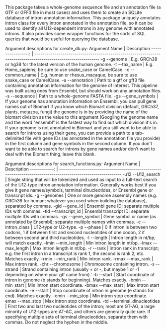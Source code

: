 This package takes a whole-genome sequence file and an annotation file (a GTF or GFF3 file in most cases) and uses them to create an SQLite database of intron annotation information. This package uniquely annotates intron class for every intron annotated in the annotation file, so it can be used to identify all U12-dependent introns in any genome with annotated introns. It also provides some wrapper functions for the sorts of SQL queries that would be useful for querying the database.

Argument descriptions for create_db.py:
Argument Name      | Description
-----------------: | --------------------------------------------------------------------------------------------------------------
-g --genome        | E.g. GRCh38 or hg38 for the latest version of the human genome.
-t --tax_name      | E.g. Homo_sapiens; be sure to use snake_case or CamelCase.
-c --common_name   | E.g. human or rhesus_macaque; be sure to use snake_case or CamelCase.
-a --annotation    | Path to a gtf or gff3 file containing annotation information for the genome of interest. This pipeline was built using ones from Ensembl, but should work on any annotation files.
-s --sequence      | Path to a whole-genome FASTA file.
-gs --gene_symbols | If your genome has annotation information on Ensembl, you can pull gene names out of Biomart if you know which Biomart division (default, GRCh37, plants, metazoa, fungi) the genome is in by providing the name of the biomart division as the value to this argument (Googling the genome name and the word "ensembl" is the fastest way to find out which division it's in. If your genome is not annotated in Biomart and you still want to be able to search for introns using their gene, you can provide a path to a tab-delimited file with gene IDs (as annotated in the annotation file you provide) in the first column and gene symbols in the second column. If you don\'t want to be able to search for introns by gene names and/or don\'t want to deal with the Biomart thing, leave this blank.

Argument descriptions for search_functions.py:
Argument Name | Description
------------: | -------------------------------------------------------------------------------------------------------------
-u12 --U12_search            | Single string that will be tokenized and used as input to a full-text search of the U12-type intron annotation information. Generally works best if you give it gene names/symbols, terminal dinucleotides, or Ensembl gene or transcript ids.
-g --genomes                 | One or more genome assembly names (e.g. GRCh38 for human; whatever you used when building the database), separated by commas.
-gid --gene_id               | Ensembl gene ID; separate multiple IDs with commas.
-tid --transcript_id         | Ensembl transcript ID; separate multiple IDs with commas.
-gs --gene_symbol            | Gene symbol or name (as annotated by Ensembl); separate multiple names with commas.
-c --intron_class            | U12-type or U2-type.
-p --phase                   | 0 if intron is between two codons, 1 if between first and second nucleotides of one codon, 2 if between second and third nucleotides.
-l --length                  | Intron length in nt/bp; will match exactly.
-lmin --min_length           | Min intron length in nt/bp.
-lmax --max_length           | Max intron length in nt/bp.
-r --rank                    | Intron rank in transcript; e.g. the first intron in a transcript is rank 1, the second is rank 2, etc. Matches exactly.
-rmin --min_rank             | Min intron rank.
-rmax --max_rank             | Max intron rank.
-chr --chromosome            | Chromosome containing intron.
-s --strand                  | Strand containing intron (usually + or -, but maybe 1 or -1 depending on where your gtf came from).'
-b --start                   | Start coordinate of intron in genome (b stands for beginning). Matches exactly.
-bmin --min_start            | Min intron start coordinate.
-bmax --max_start            | Max intron start coordinate.
-e --start                   | Stop coordinate of intron in genome (e stands for end). Matches exactly.
-emin --min_stop             | Min intron stop coordinate.
-emax --max_stop             | Max intron stop coordinate.
-td --terminal_dinucleotides | First two and last two nucleotides of the intron; most are GT-AG, a large minority of U12-types are AT-AC, and others are generally quite rare. If specifying multiple sets of terminal dinucleotides, separate them with commas. Do not neglect the hyphen in the middle.
